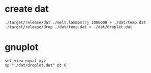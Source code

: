 # create dat
```
./target/release/dat ./melt.lammpstrj 1000000 > ./dat/temp.dat
./target/release/drop ./dat/temp.dat > ./dat/droplet.dat
```

# gnuplot
```
set view equal xyz
sp "./dat/droplet.dat" pt 6
```
